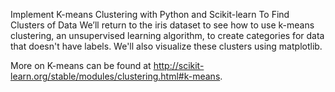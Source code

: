 Implement K-means Clustering with Python and Scikit-learn To Find Clusters of Data
We’ll return to the iris dataset to see how to use k-means clustering, an unsupervised learning algorithm, to create categories for data that doesn't have labels. We'll also visualize these clusters using matplotlib.

More on K-means can be found at http://scikit-learn.org/stable/modules/clustering.html#k-means.